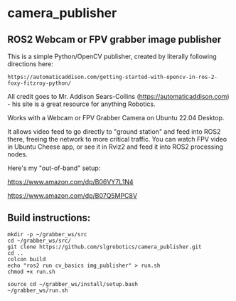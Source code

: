 # camera_publisher
## ROS2 Webcam or FPV grabber image publisher
 
This is a simple Python/OpenCV publisher, created by literally following directions here: 

    https://automaticaddison.com/getting-started-with-opencv-in-ros-2-foxy-fitzroy-python/

All credit goes to Mr. Addison Sears-Collins (https://automaticaddison.com) - his site is a great resource for anything Robotics.

Works with a Webcam or FPV Grabber Camera on Ubuntu 22.04 Desktop.

It allows video feed to go directly to "ground station" and feed into ROS2 there, freeing the network to more critical traffic. You can watch FPV video in Ubuntu Cheese app, or see it in Rviz2 and feed it into ROS2 processing nodes.

Here's my "out-of-band" setup:

https://www.amazon.com/dp/B06VY7L1N4

https://www.amazon.com/dp/B07Q5MPC8V

## Build instructions:

```
mkdir -p ~/grabber_ws/src
cd ~/grabber_ws/src/
git clone https://github.com/slgrobotics/camera_publisher.git
cd ..
colcon build
echo "ros2 run cv_basics img_publisher" > run.sh
chmod +x run.sh 

source cd ~/grabber_ws/install/setup.bash
~/grabber_ws/run.sh 
```

